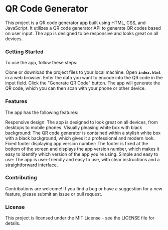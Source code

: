 <h1>QR Code Generator</h1>
This project is a QR code generator app built using HTML, CSS, and JavaScript. It utilizes a QR code generator API to generate QR codes based on user input. The app is designed to be responsive and looks great on all devices.

<h3>Getting Started</h3>

To use the app, follow these steps:

Clone or download the project files to your local machine.
Open <b>`index.html`</b> in a web browser.
Enter the data you want to encode into the QR code in the input field.
Click the "Generate QR Code" button.
The app will generate the QR code, which you can then scan with your phone or other device.

<h3>Features</h3>
The app has the following features:

Responsive design: The app is designed to look great on all devices, from desktops to mobile phones.
Visually pleasing white box with black background: The QR code generator is contained within a stylish white box with a black background, which gives it a professional and modern look.
Fixed footer displaying app version number: The footer is fixed at the bottom of the screen and displays the app version number, which makes it easy to identify which version of the app you're using.
Simple and easy to use: The app is user-friendly and easy to use, with clear instructions and a straightforward interface.

<h3>Contributing</h3>
Contributions are welcome! If you find a bug or have a suggestion for a new feature, please submit an issue or pull request.

<h3>License</h3>
This project is licensed under the MIT License - see the LICENSE file for details.
